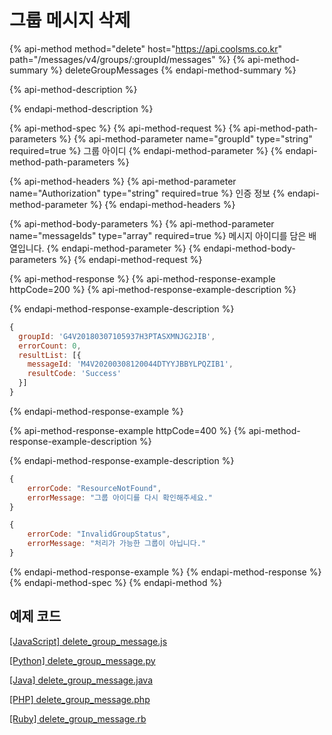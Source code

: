 # 그룹 메시지 삭제

{% api-method method="delete" host="https://api.coolsms.co.kr" path="/messages/v4/groups/:groupId/messages" %}
{% api-method-summary %}
deleteGroupMessages
{% endapi-method-summary %}

{% api-method-description %}

{% endapi-method-description %}

{% api-method-spec %}
{% api-method-request %}
{% api-method-path-parameters %}
{% api-method-parameter name="groupId" type="string" required=true %}
그룹 아이디
{% endapi-method-parameter %}
{% endapi-method-path-parameters %}

{% api-method-headers %}
{% api-method-parameter name="Authorization" type="string" required=true %}
인증 정보
{% endapi-method-parameter %}
{% endapi-method-headers %}

{% api-method-body-parameters %}
{% api-method-parameter name="messageIds" type="array" required=true %}
메시지 아이디를 담은 배열입니다.
{% endapi-method-parameter %}
{% endapi-method-body-parameters %}
{% endapi-method-request %}

{% api-method-response %}
{% api-method-response-example httpCode=200 %}
{% api-method-response-example-description %}

{% endapi-method-response-example-description %}

```javascript
{
  groupId: 'G4V20180307105937H3PTASXMNJG2JIB',
  errorCount: 0,
  resultList: [{
    messageId: 'M4V20200308120044DTYYJBBYLPQZIB1',
    resultCode: 'Success'
  }]
}
```
{% endapi-method-response-example %}

{% api-method-response-example httpCode=400 %}
{% api-method-response-example-description %}

{% endapi-method-response-example-description %}

```javascript
{
    errorCode: "ResourceNotFound",
    errorMessage: "그룹 아이디를 다시 확인해주세요."
}

{
    errorCode: "InvalidGroupStatus",
    errorMessage: "처리가 가능한 그룹이 아닙니다."
}
```
{% endapi-method-response-example %}
{% endapi-method-response %}
{% endapi-method-spec %}
{% endapi-method %}

## 예제 코드

[\[JavaScript\] delete\_group\_message.js](https://github.com/solapi/examples/blob/master/javascript/delete_group_messages.js)

[\[Python\] delete\_group\_message.py](https://github.com/solapi/examples/blob/master/python/group/)

[\[Java\] delete\_group\_message.java](https://github.com/solapi/examples/tree/master/java)

[\[PHP\] delete\_group\_message.php](https://github.com/solapi/examples/blob/master/php/delete_group_messages.php)

[\[Ruby\] delete\_group\_message.rb](https://github.com/solapi/examples/blob/master/ruby/delete_group_messages.rb)

